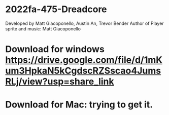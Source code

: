 # 2022fa-475-Dreadcore


Developed by Matt Giacoponello, Austin An, Trevor Bender
Author of Player sprite and music: Matt Giacoponello

# Download for windows https://drive.google.com/file/d/1mKum3HpkaN5kCgdscRZSscao4JumsRLj/view?usp=share_link
# Download for Mac: trying to get it. 

